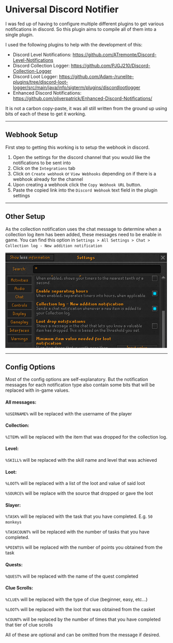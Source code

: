 # Universal Discord Notifier
I was fed up of having to configure multiple different plugins to get various notifications in discord. So this plugin
aims to compile all of them into a single plugin.

I used the following plugins to help with the development of this:
- Discord Level Notifications: https://github.com/ATremonte/Discord-Level-Notifications
- Discord Collection Logger: https://github.com/PJGJ210/Discord-Collection-Logger
- Discord Loot Logger: https://github.com/Adam-/runelite-plugins/tree/discord-loot-logger/src/main/java/info/sigterm/plugins/discordlootlogger
- Enhanced Discord Notifications: https://github.com/oliverpatrick/Enhanced-Discord-Notifications/

It is not a carbon copy-paste, it was all still written from the ground up using bits of each of these to get it working.

---
## Webhook Setup

First step to getting this working is to setup the webhook in discord.

1. Open the settings for the discord channel that you would like the notifications to be sent into
2. Click on the `Integrations` tab
3. Click on `Create webhook` or `View Webhooks` depending on if there is a webhook already for the channel
4. Upon creating a webhook click the `Copy Webhook URL` button.
5. Paste the copied link into the `Discord Webhook` text field in the plugin settings

---
## Other Setup

As the collection notification uses the chat message to determine when a collection log item has been added, these messages
need to be enable in game. You can find this option in `Settings > All Settings > Chat > Collection log - New addition notification`

![img.png](img.png)

---
## Config Options
Most of the config options are self-explanatory. But the notification messages for each notification type also
contain some bits that will be replaced with in-game values.

#### All messages:
`%USERNAME%` will be replaced with the username of the player

#### Collection:
`%ITEM%` will be replaced with the item that was dropped for the collection log.

#### Level:
`%SKILL%` will be replaced with the skill name and level that was achieved

#### Loot:
`%LOOT%` will be replaced with a list of the loot and value of said loot

`%SOURCE%` will be replace with the source that dropped or gave the loot

#### Slayer:
`%TASK%` will be replaced with the task that you have completed. E.g. `50 monkeys`

`%TASKCOUNT%` will be replaced with the number of tasks that you have completed.

`%POINTS%` will be replaced with the number of points you obtained from the task

#### Quests:
`%QUEST%` will be replaced with the name of the quest completed

#### Clue Scrolls:
`%CLUE%` will be replaced with the type of clue (beginner, easy, etc...)

`%LOOT%` will be replaced with the loot that was obtained from the casket

`%COUNT%` will be replaced by the number of times that you have completed that tier of clue scrolls

All of these are optional and can be omitted from the message if desired.